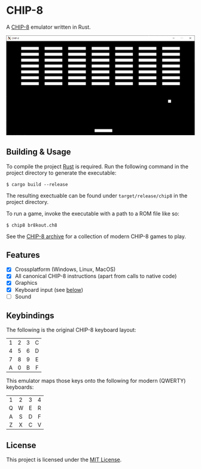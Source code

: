 # CHIP-8

A [CHIP-8](https://www.rust-lang.org/) emulator written in Rust.

![Screenshot of the emulator playing a pong clone](./screenshot.png)

## Building & Usage

To compile the project [Rust](https://www.rust-lang.org/) is required.
Run the following command in the project directory to generate the executable:
```
$ cargo build --release
```

The resulting exectuable can be found under `target/release/chip8` in the project
directory.

To run a game, invoke the executable with a path to a ROM file like so:
```
$ chip8 br8kout.ch8
```

See the [CHIP-8 archive](https://johnearnest.github.io/chip8Archive/) for a 
collection of modern CHIP-8 games to play.

## Features

- [x] Crossplatform (Windows, Linux, MacOS)
- [x] All canonical CHIP-8 instructions (apart from calls to native code)
- [x] Graphics
- [x] Keyboard input (see [below](##Keybindings))
- [ ] Sound

## Keybindings

The following is the original CHIP-8 keyboard layout:

|   |   |   |   |
|:-:|:-:|:-:|:-:|
| 1 | 2 | 3 | C |
| 4 | 5 | 6 | D |
| 7 | 8 | 9 | E |
| A | 0 | B | F |

This emulator maps those keys onto the following for modern (QWERTY) keyboards:

|   |   |   |   |
|:-:|:-:|:-:|:-:|
| 1 | 2 | 3 | 4 |
| Q | W | E | R |
| A | S | D | F |
| Z | X | C | V |

## License

This project is licensed under the [MIT License](./LICENSE).
